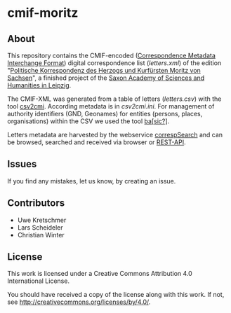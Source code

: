 # cmif-moritz

## About

This repository contains the CMIF-encoded ([Correspondence Metadata Interchange Format](https://github.com/TEI-Correspondence-SIG/CMIF)) digital correspondence list (*letters.xml*) of the edition "[Politische Korrespondenz des Herzogs und Kurfürsten Moritz von Sachsen](https://www.saw-leipzig.de/de/digitale-publikationen/Politische-Korrespondenz-des-Herzogs-und-Kurfuersten-Moritz-von-Sachsen)", a finished project of the [Saxon Academy of Sciences and Humanities in Leipzig](https://www.saw-leipzig.de).

The CMIF-XML was generated from a table of letters (*letters.csv*) with the tool [csv2cmi](https://github.com/saw-leipzig/csv2cmi). According metadata is in *csv2cmi.ini*. For management of authority identifiers (GND, Geonames) for entities (persons, places, organisations) within the CSV we used the tool [ba[sic?]](https://github.com/saw-leipzig/basic.app).

Letters metadata are harvested by the webservice [correspSearch](https://correspsearch.net/) and can be browsed, searched and received via browser or [REST-API](https://correspsearch.net/index.xql?id=api&l=en).

## Issues

If you find any mistakes, let us know, by creating an issue.

## Contributors

* Uwe Kretschmer
* Lars Scheideler
* Christian Winter

## License

This work is licensed under a
Creative Commons Attribution 4.0 International License.

You should have received a copy of the license along with this
work. If not, see <http://creativecommons.org/licenses/by/4.0/>.
